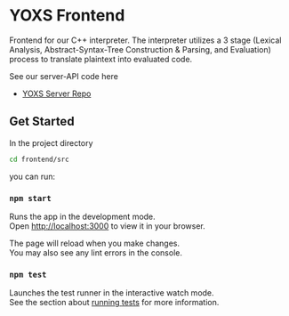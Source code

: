# YOXS Frontend

Frontend for our C++ interpreter. The interpreter utilizes a 3 stage (Lexical Analysis, Abstract-Syntax-Tree Construction & Parsing, and Evaluation) process to translate plaintext into evaluated code.

See our server-API code here
+ [YOXS Server Repo](https://github.com/DubbleA/yoxs)

## Get Started

In the project directory 
```bash 
cd frontend/src
```
you can run:

### `npm start`

Runs the app in the development mode.\
Open [http://localhost:3000](http://localhost:3000) to view it in your browser.

The page will reload when you make changes.\
You may also see any lint errors in the console.

### `npm test`

Launches the test runner in the interactive watch mode.\
See the section about [running tests](https://facebook.github.io/create-react-app/docs/running-tests) for more information.